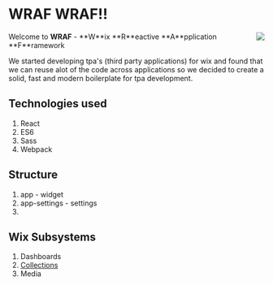 # WRAF WRAF!!
<img align="right" src="https://dogg.dk/img/dogg.gif">
Welcome to <strong>WRAF</strong> -  
**W**ix **R**eactive **A**pplication **F**ramework

We started developing tpa's (third party applications) for wix and found that we can reuse alot of the code across applications so we decided to create a solid, fast and modern boilerplate for tpa development.

## Technologies used
1. React
1. ES6
1. Sass
1. Webpack

## Structure 
1. app - widget 
1. app-settings - settings
2. 

## Wix Subsystems
1. Dashboards
2. [Collections](wix/collections)
3. Media
